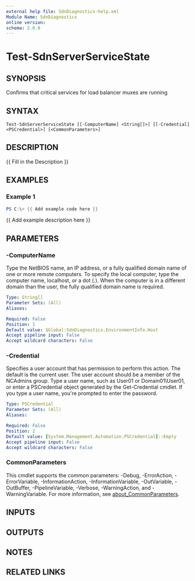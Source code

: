 ```yaml
---
external help file: SdnDiagnostics-help.xml
Module Name: SdnDiagnostics
online version:
schema: 2.0.0
---
```


# Test-SdnServerServiceState

## SYNOPSIS
Confirms that critical services for load balancer muxes are running

## SYNTAX

```
Test-SdnServerServiceState [[-ComputerName] <String[]>] [[-Credential] <PSCredential>] [<CommonParameters>]
```

## DESCRIPTION
{{ Fill in the Description }}

## EXAMPLES

### Example 1
```powershell
PS C:\> {{ Add example code here }}
```

{{ Add example description here }}

## PARAMETERS

### -ComputerName
Type the NetBIOS name, an IP address, or a fully qualified domain name of one or more remote computers.
To specify the local computer, type the computer name, localhost, or a dot (.). 
When the computer is in a different domain than the user, the fully qualified domain name is required.

```yaml
Type: String[]
Parameter Sets: (All)
Aliases:

Required: False
Position: 1
Default value: $Global:SdnDiagnostics.EnvironmentInfo.Host
Accept pipeline input: False
Accept wildcard characters: False
```

### -Credential
Specifies a user account that has permission to perform this action.
The default is the current user.
The user account should be a member of the NCAdmins group.
Type a user name, such as User01 or Domain01\User01, or enter a PSCredential object generated by the Get-Credential cmdlet.
If you type a user name, you're prompted to enter the password.

```yaml
Type: PSCredential
Parameter Sets: (All)
Aliases:

Required: False
Position: 2
Default value: [System.Management.Automation.PSCredential]::Empty
Accept pipeline input: False
Accept wildcard characters: False
```

### CommonParameters
This cmdlet supports the common parameters: -Debug, -ErrorAction, -ErrorVariable, -InformationAction, -InformationVariable, -OutVariable, -OutBuffer, -PipelineVariable, -Verbose, -WarningAction, and -WarningVariable. For more information, see [about_CommonParameters](http://go.microsoft.com/fwlink/?LinkID=113216).

## INPUTS

## OUTPUTS

## NOTES

## RELATED LINKS
